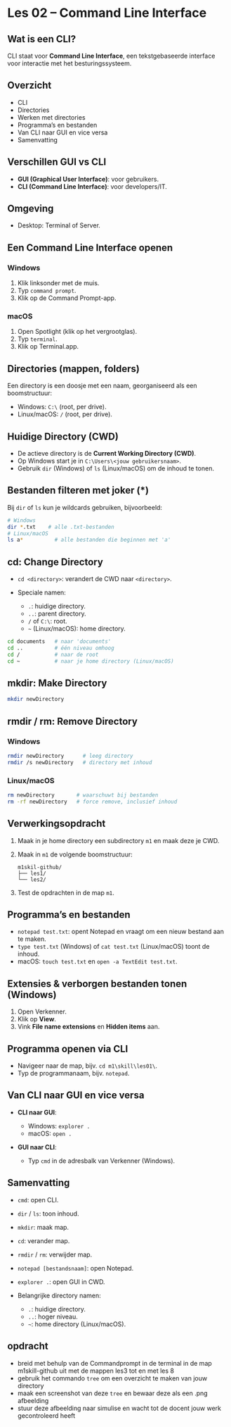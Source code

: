 # Les 02 – Command Line Interface

## Wat is een CLI?

CLI staat voor **Command Line Interface**, een tekstgebaseerde interface voor interactie met het besturingssysteem.

## Overzicht

* CLI
* Directories
* Werken met directories
* Programma’s en bestanden
* Van CLI naar GUI en vice versa
* Samenvatting

## Verschillen GUI vs CLI

* **GUI (Graphical User Interface)**: voor gebruikers.
* **CLI (Command Line Interface)**: voor developers/IT.

## Omgeving

* Desktop: Terminal of Server.

## Een Command Line Interface openen

### Windows

1. Klik linksonder met de muis.
2. Typ `command prompt`.
3. Klik op de Command Prompt-app.

### macOS

1. Open Spotlight (klik op het vergrootglas).
2. Typ `terminal`.
3. Klik op Terminal.app.

## Directories (mappen, folders)

Een directory is een doosje met een naam, georganiseerd als een boomstructuur:

* Windows: `C:\` (root, per drive).
* Linux/macOS: `/` (root, per drive).

## Huidige Directory (CWD)

* De actieve directory is de **Current Working Directory (CWD)**.
* Op Windows start je in `C:\Users\<jouw gebruikersnaam>`.
* Gebruik `dir` (Windows) of `ls` (Linux/macOS) om de inhoud te tonen.

## Bestanden filteren met joker (\*)

Bij `dir` of `ls` kun je wildcards gebruiken, bijvoorbeeld:

```sh
# Windows
dir *.txt    # alle .txt-bestanden
# Linux/macOS
ls a*          # alle bestanden die beginnen met 'a'
```

## cd: Change Directory

* `cd <directory>`: verandert de CWD naar `<directory>`.
* Speciale namen:

  * `.`: huidige directory.
  * `..`: parent directory.
  * `/` of `C:\`: root.
  * `~` (Linux/macOS): home directory.

```sh
cd documents   # naar 'documents'
cd ..          # één niveau omhoog
cd /           # naar de root
cd ~           # naar je home directory (Linux/macOS)
```

## mkdir: Make Directory

```sh
mkdir newDirectory
```

## rmdir / rm: Remove Directory

### Windows

```sh
rmdir newDirectory      # leeg directory
rmdir /s newDirectory   # directory met inhoud
```

### Linux/macOS

```sh
rm newDirectory       # waarschuwt bij bestanden
rm -rf newDirectory   # force remove, inclusief inhoud
```

## Verwerkingsopdracht

1. Maak in je home directory een subdirectory `m1` en maak deze je CWD.
2. Maak in `m1` de volgende boomstructuur:

   ```
   m1skil-github/
   ├── les1/
   └── les2/
   ```
3. Test de opdrachten in de map `m1`.

## Programma’s en bestanden

* `notepad test.txt`: opent Notepad en vraagt om een nieuw bestand aan te maken.
* `type test.txt` (Windows) of `cat test.txt` (Linux/macOS) toont de inhoud.
* macOS: `touch test.txt` en `open -a TextEdit test.txt`.

## Extensies & verborgen bestanden tonen (Windows)

1. Open Verkenner.
2. Klik op **View**.
3. Vink **File name extensions** en **Hidden items** aan.

## Programma openen via CLI

* Navigeer naar de map, bijv. `cd m1\skill\les01\`.
* Typ de programmanaam, bijv. `notepad`.

## Van CLI naar GUI en vice versa

* **CLI naar GUI**:

  * Windows: `explorer .`
  * macOS: `open .`
* **GUI naar CLI**:

  * Typ `cmd` in de adresbalk van Verkenner (Windows).

## Samenvatting

* `cmd`: open CLI.
* `dir` / `ls`: toon inhoud.
* `mkdir`: maak map.
* `cd`: verander map.
* `rmdir` / `rm`: verwijder map.
* `notepad [bestandsnaam]`: open Notepad.
* `explorer .`: open GUI in CWD.
* Belangrijke directory namen:

  * `.`: huidige directory.
  * `..`: hoger niveau.
  * `~`: home directory (Linux/macOS).

## opdracht
* breid met behulp van de Commandprompt in de terminal in de map m1skill-github uit met de mappen les3 tot en met les 8
* gebruik het commando `tree` om een overzicht te maken van jouw directory
* maak een screenshot van deze `tree` en bewaar deze als een .png afbeelding
* stuur deze afbeelding naar simulise en wacht tot de docent jouw werk gecontroleerd heeft
